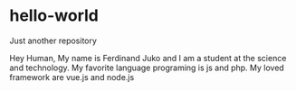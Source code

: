 # hello-world
Just another repository

Hey Human,
My name is Ferdinand Juko and I am a student at the science and technology.
My favorite language programing is js and php. 
My loved framework are vue.js and node.js
